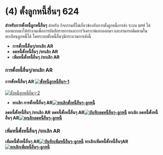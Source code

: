 # (4)    ตั้งลูกหนี้อื่นๆ  624

**สำหรับการตั้งหนี้ลูกหนี้อื่นๆ** สำหรับ
กิจกรรมที่ไม่เกี่ยวข้องกับการตั้งลูกหนี้การค้า ระบบ sml
ได้ออกแบบมาให้ทำงานเพื่อการบันทึกรายการและการวิเคราะห์แยกออกมา
และสามารถติดตามในทะเบียนลูกหนี้ได้ โดยระบบตั้งหนี้อื่นๆมีกระบวนการดังนี้

  * **การตั้งหนี้อื่นๆ/ยกเลิก AR**
  * **ลดหนี้ตั้งหนี้อื่นๆ /ยกเลิก AR**
  * **เพิ่มหนี้ตั้งหนี้อื่นๆ /ยกเลิก AR**

### **การตั้งหนี้อื่นๆ/ยกเลิก AR**

#### **การตั้งหนี้อื่นๆ AR** [![ตั้งหนี้ลูกหนี้อื่นๆ-1](/images/ตั้งหนี้ลูกหนี้อื่นๆ-1.jpg)](/images/ตั้งหนี้ลูกหนี้อื่นๆ-1.jpg)

[![ตั้งหนี้ลูกหนี้อื่นๆ-2](/images/ตั้งหนี้ลูกหนี้อื่นๆ-2.jpg)](/images/ตั้งหนี้ลูกหนี้อื่นๆ-2.jpg)

  * **ยกเลิก การตั้งหนี้อื่นๆ AR[![ยกเลิกตั้งหนี้อื่นๆ-ลูกหนี้](/images/ยกเลิกตั้งหนี้อื่นๆ-ลูกหนี้.jpg)](/images/ยกเลิกตั้งหนี้อื่นๆ-ลูกหนี้.jpg)**

  **ลดหนี้ตั้งหนี้อื่นๆ /ยกเลิก AR** **ลดหนี้ตั้งหนี้อื่นๆ
    AR[![บันทืกลดหนี้อื่นๆ-ลูกหนี้](/images/บันทืกลดหนี้อื่นๆ-ลูกหนี้.jpg)](/images/บันทืกลดหนี้อื่นๆ-ลูกหนี้.jpg)** **ยกเลิก
    ลดหนี้ตั้งหนี้อื่นๆ AR[![ยกเลิกลดหนี้อื่นๆ-ลูกหนี้](/images/ยกเลิกลดหนี้อื่นๆ-ลูกหนี้.jpg)](/images/ยกเลิกลดหนี้อื่นๆ-ลูกหนี้.jpg)**  

### **เพิ่มหนี้ตั้งหนี้อื่นๆ /ยกเลิก AR**

**เพิ่มหนี้ตั้งหนี้อื่นๆ AR[![บันทึกเพิ่มหนี้อื่นๆ-ลูกหนี้](/images/บันทึกเพิ่มหนี้อื่นๆ-ลูกหนี้.jpg)](/images/บันทึกเพิ่มหนี้อื่นๆ-ลูกหนี้.jpg)**
**ยกเลิกเพิ่มหนี้ตั้งหนี้อื่นๆAR[![ยกเลิกเพิ่มหนี้อื่นๆ-ลูกหนี้](/images/ยกเลิกเพิ่มหนี้อื่นๆ-ลูกหนี้.jpg)](/images/ยกเลิกเพิ่มหนี้อื่นๆ-ลูกหนี้.jpg)**  

